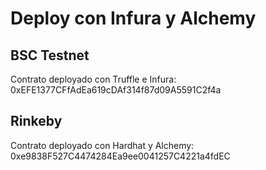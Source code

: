 # Deploy con Infura y Alchemy

## BSC Testnet
Contrato deployado con Truffle e Infura: 0xEFE1377CFfAdEa619cDAf314f87d09A5591C2f4a

## Rinkeby
Contrato deployado con Hardhat y Alchemy: 0xe9838F527C4474284Ea9ee0041257C4221a4fdEC


